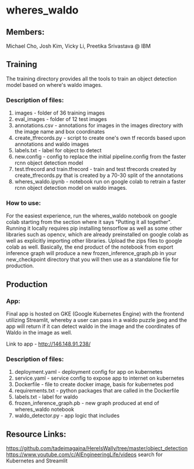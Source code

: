 # wheres_waldo

## Members:
Michael Cho, Josh Kim, Vicky Li, Preetika Srivastava @ IBM

## Training

The training directory provides all the tools to train an object detection model based on where's waldo images. 

### Description of files:
1. images - folder of 36 training images
2. eval_images - folder of 12 test images  
3. annotations.csv - annotations for images in the images directory with the image name and box coordinates
4. create_tfrecords.py - script to create one's own tf records based upon annotations and waldo images
5. labels.txt - label for object to detect
6. new.config - config to replace the initial pipeline.config from the faster rcnn object detection model
7. test.tfrecord and train.tfrecord - train and test tfrecords created by create_tfrecords.py that is created by a 70-30 split of the annotations
8. wheres_waldo.ipynb - notebook run on google colab to retrain a faster rcnn object detection model on waldo images. 

### How to use:
For the easiest experience, run the wheres_waldo notebook on google colab starting from the section where it says "Putting it all together".
Running it locally requires pip installing tensorflow as well as some other libraries such as opencv, which are already preinstalled on google colab
as well as explicitly importing other libraries. Upload the zips files to google colab as well. Basically, the end product of the notebook 
from export inference graph will produce a new frozen_inference_graph.pb in your new_checkpoint directory that you will then use as a standalone
file for production.

## Production

### App:
Final app is hosted on GKE (Google Kubernetes Engine) with the frontend utilizing Streamlit, whereby a user can pass in a waldo puzzle jpeg
and the app will return if it can detect waldo in the image and the coordinates of Waldo in the image as well.

Link to app - http://146.148.91.238/

### Description of files:
1. deployment.yaml - deployment config for app on kubernetes
2. service.yaml - service config to expose app to internet on kubernetes
3. Dockerfile - file to create docker image, basis for kubernetes pod
4. requirements.txt - python packages that are called in the Dockerfile
5. labels.txt - label for waldo
6. frozen_inference_graph.pb - new graph produced at end of wheres_waldo notebook
7. waldo_detector.py - app logic that includes 

## Resource Links:
https://github.com/tadejmagajna/HereIsWally/tree/master/object_detection
https://www.youtube.com/c/AIEngineeringLife/videos
search for Kubernetes and Streamlit
